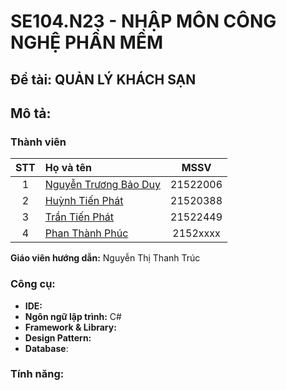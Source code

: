 # SE104.N23 - NHẬP MÔN CÔNG NGHỆ PHẦN MỀM

## Đề tài: QUẢN LÝ KHÁCH SẠN

## Mô tả:

### Thành viên

|STT|Họ và tên          |MSSV       |
|:-:|:------------------|:---------:|
| 1	|[Nguyễn Trương Bảo Duy](mailto:21522006@gm.uit.edu.vn)	| 21522006	|
| 2	|[Huỳnh Tiến Phát](mailto:21520388@gm.uit.edu.vn)	| 21520388	| 
| 3	|[Trần Tiến Phát](mailto:21522449@gm.uit.edu.vn)	| 21522449	|
| 4	|[Phan Thành Phúc](mailto:2152xxxx@gm.uit.edu.vn)	| 2152xxxx	| 

**Giáo viên hướng dẫn:** Nguyễn Thị Thanh Trúc

### Công cụ:

- **IDE:** 
- **Ngôn ngữ lập trình:** C#
- **Framework & Library:** 
- **Design Pattern:** 
- **Database**: 

### Tính năng:

